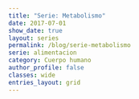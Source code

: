 ```yaml
---
title: "Serie: Metabolismo"
date: 2017-07-01
show_date: true
layout: series
permalink: /blog/serie-metabolismo
serie: alimentacion
category: Cuerpo humano
author_profile: false
classes: wide
entries_layout: grid
---
```


